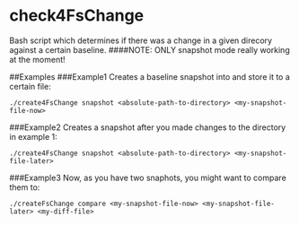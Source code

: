 # check4FsChange
Bash script which determines if there was a change in a given direcory against a certain baseline.
####NOTE: ONLY snapshot mode really working at the moment!

##Examples
###Example1
Creates a baseline snapshot into and store it to a certain file:  

	./create4FsChange snapshot <absolute-path-to-directory> <my-snapshot-file-now>

###Example2
Creates a snapshot after you made changes to the directory in example 1:
  
	./create4FsChange snapshot <absolute-path-to-directory> <my-snapshot-file-later>

###Example3
Now, as you have two snaphots, you might want to compare them to:  

	./createFsChange compare <my-snapshot-file-now> <my-snapshot-file-later> <my-diff-file>


